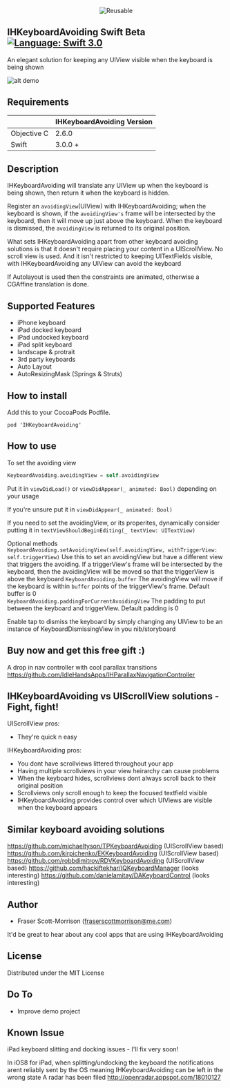 <p align="center">
  <img alt="Reusable" src="https://github.com/IdleHandsApps/IHKeyboardAvoiding/blob/gh-pages/Icon-40.png" />
</p>

IHKeyboardAvoiding Swift Beta [![Language: Swift 3.0](https://img.shields.io/badge/Swift-3.0-orange.svg)](https://swift.org)
------------------------------

An elegant solution for keeping any UIView visible when the keyboard is being shown

![alt demo](https://github.com/IdleHandsApps/IHKeyboardAvoiding/blob/gh-pages/IHKeyboardAvoidingDemo.gif)

## Requirements

|                  |  IHKeyboardAvoiding Version  |
|------------------|--------------------|
|    Objective C   |        2.6.0       |
|       Swift      |        3.0.0 +     |

## Description

IHKeyboardAvoiding will translate any UIView up when the keyboard is being shown, then return it when the keyboard is hidden.  

Register an ```avoidingView```(UIView) with IHKeyboardAvoiding; when the keyboard is shown, if  the ```avoidingView's``` frame will be intersected by the keyboard, then it will move up just above the keyboard. When the keyboard is dismissed, the ```avoidingView``` is returned to its original position.

What sets IHKeyboardAvoiding apart from other keyboard avoiding solutions is that it doesn't require placing your content in a UIScrollView.  No scroll view is used. And it isn't restricted to keeping UITextFields visible, with IHKeyboardAvoiding any UIView can avoid the keyboard

If Autolayout is used then the constraints are animated, otherwise a CGAffine translation is done.

## Supported Features

* iPhone keyboard
* iPad docked keyboard
* iPad undocked keyboard
* iPad split keyboard
* landscape & protrait
* 3rd party keyboards
* Auto Layout
* AutoResizingMask (Springs & Struts)

## How to install

Add this to your CocoaPods Podfile.
```
pod 'IHKeyboardAvoiding'
```

## How to use

To set the avoiding view
```swift
KeyboardAvoiding.avoidingView = self.avoidingView
```

Put it in ```viewDidLoad()``` or ```viewDidAppear(_ animated: Bool)``` depending on your usage

If you're unsure put it in ```viewDidAppear(_ animated: Bool)```

If you need to set the avoidingView, or its properites, dynamically consider putting it in ```textViewShouldBeginEditing(_ textView: UITextView)```

Optional methods    
```KeyboardAvoiding.setAvoidingView(self.avoidingView, withTriggerView: self.triggerView)``` Use this to set an avoidingView but have a different view that triggers the avoiding. If a triggerView's frame will be intersected by the keyboard, then the avoidingView will be moved so that the triggerView is above the keyboard
```KeyboardAvoiding.buffer``` The avoidingView will move if the keyboard is within ```buffer``` points of the triggerView's frame.  Default buffer is 0  
```KeyboardAvoiding.paddingForCurrentAvoidingView``` The padding to put between the keyboard and triggerView.  Default padding is 0

Enable tap to dismiss the keyboard by simply changing any UIView to be an instance of KeyboardDismissingView in you nib/storyboard

## Buy now and get this free gift :)

A drop in nav controller with cool parallax transitions https://github.com/IdleHandsApps/IHParallaxNavigationController

## IHKeyboardAvoiding vs UIScrollView solutions - Fight, fight!
UIScrollView pros:
* They're quick n easy

IHKeyboardAvoiding pros:
* You dont have scrollviews littered throughout your app
* Having multiple scrollviews in your view heirarchy can cause problems
* When the keyboard hides, scrollviews dont always scroll back to their original position
* Scrollviews only scroll enough to keep the focused textfield visible
* IHKeyboardAvoiding provides control over which UIViews are visible when the keyboard appears

## Similar keyboard avoiding solutions

https://github.com/michaeltyson/TPKeyboardAvoiding (UIScrollView based)  
https://github.com/kirpichenko/EKKeyboardAvoiding (UIScrollView based)  
https://github.com/robbdimitrov/RDVKeyboardAvoiding (UIScrollView based) 
https://github.com/hackiftekhar/IQKeyboardManager (looks interesting) 
https://github.com/danielamitay/DAKeyboardControl (looks interesting)

## Author

* Fraser Scott-Morrison (fraserscottmorrison@me.com)

It'd be great to hear about any cool apps that are using IHKeyboardAvoiding

## License 

Distributed under the MIT License

## Do To

* Improve demo project

## Known Issue
iPad keyboard slitting and docking issues - I'll fix very soon!

In iOS8 for iPad, when splitting/undocking the keyboard the notifications arent reliably sent by the OS meaning IHKeyboardAvoiding can be left in the wrong state
A radar has been filed http://openradar.appspot.com/18010127
